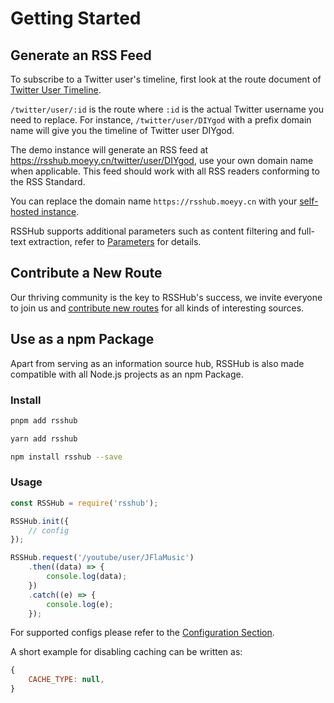 # Getting Started

## Generate an RSS Feed

To subscribe to a Twitter user's timeline, first look at the route document of [Twitter User Timeline](/routes/social-media#twitter-user-timeline).

`/twitter/user/:id` is the route where `:id` is the actual Twitter username you need to replace. For instance, `/twitter/user/DIYgod` with a prefix domain name will give you the timeline of Twitter user DIYgod.

The demo instance will generate an RSS feed at <https://rsshub.moeyy.cn/twitter/user/DIYgod>, use your own domain name when applicable. This feed should work with all RSS readers conforming to the RSS Standard.

You can replace the domain name `https://rsshub.moeyy.cn` with your [self-hosted instance](/install).

RSSHub supports additional parameters such as content filtering and full-text extraction, refer to [Parameters](/parameter) for details.

## Contribute a New Route

Our thriving community is the key to RSSHub's success, we invite everyone to join us and [contribute new routes](/joinus/quick-start) for all kinds of interesting sources.

## Use as a npm Package

Apart from serving as an information source hub, RSSHub is also made compatible with all Node.js projects as an npm Package.

### Install

<Tabs>
<TabItem value="pnpm" label="pnpm" default>

```bash
pnpm add rsshub
```

</TabItem>
<TabItem value="yarn" label="yarnv1">

```bash
yarn add rsshub
```

</TabItem>
<TabItem value="npm" label="npm">

```bash
npm install rsshub --save
```

</TabItem>
</Tabs>

### Usage

```js
const RSSHub = require('rsshub');

RSSHub.init({
    // config
});

RSSHub.request('/youtube/user/JFlaMusic')
    .then((data) => {
        console.log(data);
    })
    .catch((e) => {
        console.log(e);
    });
```

For supported configs please refer to the [Configuration Section](/install#configuration-3).

A short example for disabling caching can be written as:

```js
{
    CACHE_TYPE: null,
}
```
